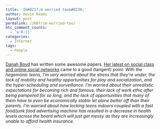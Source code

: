 ```yaml
---
title: 'I&#8217;m worried too&#8230;'
author: Devin Reams
layout: post
permalink: /2007/im-worried-too/
btc_comment_counts:
  - 'a:0:{}'
categories:
  - Internet
tags:
  - People
---
```

[Danah Boyd][1] has written some awesome papers. [Her latest on social class and online social networks][2] came to a good (tangent) point: *With the hegemonic teens, I&#8217;m very worried about the stress that they&#8217;re under, the lack of mobility and healthy opportunities for play and socialization, and the hyper-scheduling and surveillance. I&#8217;m worried about their unrealistic expectations for becoming rich and famous, their lack of work ethic after being pampered for so long, and the lack of opportunities that many of them have to even be economically stable let alone better off than their parents. I&#8217;m worried about how locking teens indoors coupled with a fast food/junk food advertising machine has resulted in a decrease in health levels across the board which will just get messy as they are increasingly unable to afford health insurance.*

 [1]: http://www.danah.org/
 [2]: http://www.danah.org/papers/essays/ClassDivisions.html